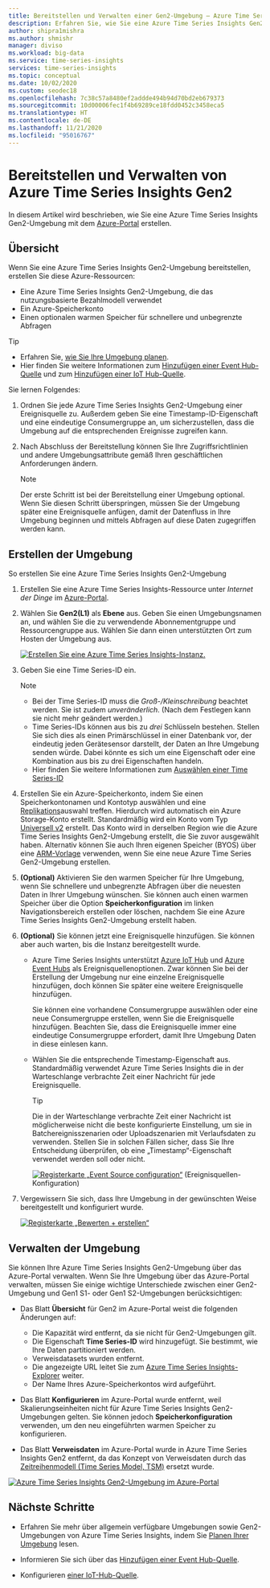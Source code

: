 ```yaml
---
title: Bereitstellen und Verwalten einer Gen2-Umgebung – Azure Time Series | Microsoft-Dokumentation
description: Erfahren Sie, wie Sie eine Azure Time Series Insights Gen2-Umgebung bereitstellen und verwalten.
author: shipra1mishra
ms.author: shmishr
manager: diviso
ms.workload: big-data
ms.service: time-series-insights
services: time-series-insights
ms.topic: conceptual
ms.date: 10/02/2020
ms.custom: seodec18
ms.openlocfilehash: 7c38c57a8480ef2addde494b94d70bd2eb679373
ms.sourcegitcommit: 10d00006fec1f4b69289ce18fdd0452c3458eca5
ms.translationtype: HT
ms.contentlocale: de-DE
ms.lasthandoff: 11/21/2020
ms.locfileid: "95016767"
---
```

# <a name="provision-and-manage-azure-time-series-insights-gen2"></a>Bereitstellen und Verwalten von Azure Time Series Insights Gen2

In diesem Artikel wird beschrieben, wie Sie eine Azure Time Series Insights Gen2-Umgebung mit dem [Azure-Portal](https://portal.azure.com/) erstellen.

## <a name="overview"></a>Übersicht

Wenn Sie eine Azure Time Series Insights Gen2-Umgebung bereitstellen, erstellen Sie diese Azure-Ressourcen:

* Eine Azure Time Series Insights Gen2-Umgebung, die das nutzungsbasierte Bezahlmodell verwendet
* Ein Azure-Speicherkonto
* Einen optionalen warmen Speicher für schnellere und unbegrenzte Abfragen

> [!TIP]
>
> * Erfahren Sie, [wie Sie Ihre Umgebung planen](./how-to-plan-your-environment.md).
> * Hier finden Sie weitere Informationen zum [Hinzufügen einer Event Hub-Quelle](./how-to-ingest-data-event-hub.md) und zum [Hinzufügen einer IoT Hub-Quelle](./how-to-ingest-data-iot-hub.md).

Sie lernen Folgendes:

1. Ordnen Sie jede Azure Time Series Insights Gen2-Umgebung einer Ereignisquelle zu. Außerdem geben Sie eine Timestamp-ID-Eigenschaft und eine eindeutige Consumergruppe an, um sicherzustellen, dass die Umgebung auf die entsprechenden Ereignisse zugreifen kann.

1. Nach Abschluss der Bereitstellung können Sie Ihre Zugriffsrichtlinien und andere Umgebungsattribute gemäß Ihren geschäftlichen Anforderungen ändern.

   > [!NOTE]
   > Der erste Schritt ist bei der Bereitstellung einer Umgebung optional. Wenn Sie diesen Schritt überspringen, müssen Sie der Umgebung später eine Ereignisquelle anfügen, damit der Datenfluss in Ihre Umgebung beginnen und mittels Abfragen auf diese Daten zugegriffen werden kann.

## <a name="create-the-environment"></a>Erstellen der Umgebung

So erstellen Sie eine Azure Time Series Insights Gen2-Umgebung

1. Erstellen Sie eine Azure Time Series Insights-Ressource unter *Internet der Dinge* im [Azure-Portal](https://portal.azure.com/).

1. Wählen Sie **Gen2(L1)** als **Ebene** aus. Geben Sie einen Umgebungsnamen an, und wählen Sie die zu verwendende Abonnementgruppe und Ressourcengruppe aus. Wählen Sie dann einen unterstützten Ort zum Hosten der Umgebung aus.

   [![Erstellen Sie eine Azure Time Series Insights-Instanz.](media/v2-update-manage/create-and-manage-configuration.png)](media/v2-update-manage/create-and-manage-configuration.png#lightbox)

1. Geben Sie eine Time Series-ID ein.

    > [!NOTE]
    >
    > * Bei der Time Series-ID muss die *Groß-/Kleinschreibung* beachtet werden. Sie ist zudem *unveränderlich*. (Nach dem Festlegen kann sie nicht mehr geändert werden.)
    > * Time Series-IDs können aus bis zu *drei* Schlüsseln bestehen. Stellen Sie sich dies als einen Primärschlüssel in einer Datenbank vor, der eindeutig jeden Gerätesensor darstellt, der Daten an Ihre Umgebung senden würde. Dabei könnte es sich um eine Eigenschaft oder eine Kombination aus bis zu drei Eigenschaften handeln.
    > * Hier finden Sie weitere Informationen zum [Auswählen einer Time Series-ID](./how-to-select-tsid.md)

1. Erstellen Sie ein Azure-Speicherkonto, indem Sie einen Speicherkontonamen und Kontotyp auswählen und eine [Replikations](../storage/common/redundancy-migration.md?tabs=portal)auswahl treffen. Hierdurch wird automatisch ein Azure Storage-Konto erstellt. Standardmäßig wird ein Konto vom Typ [Universell v2](../storage/common/storage-account-overview.md) erstellt. Das Konto wird in derselben Region wie die Azure Time Series Insights Gen2-Umgebung erstellt, die Sie zuvor ausgewählt haben.
Alternativ können Sie auch Ihren eigenen Speicher (BYOS) über eine [ARM-Vorlage](./time-series-insights-manage-resources-using-azure-resource-manager-template.md) verwenden, wenn Sie eine neue Azure Time Series Gen2-Umgebung erstellen.

1. **(Optional)** Aktivieren Sie den warmen Speicher für Ihre Umgebung, wenn Sie schnellere und unbegrenzte Abfragen über die neuesten Daten in Ihrer Umgebung wünschen. Sie können auch einen warmen Speicher über die Option **Speicherkonfiguration** im linken Navigationsbereich erstellen oder löschen, nachdem Sie eine Azure Time Series Insights Gen2-Umgebung erstellt haben.

1. **(Optional)** Sie können jetzt eine Ereignisquelle hinzufügen. Sie können aber auch warten, bis die Instanz bereitgestellt wurde.

   * Azure Time Series Insights unterstützt [Azure IoT Hub](./how-to-ingest-data-iot-hub.md) und [Azure Event Hubs](./how-to-ingest-data-event-hub.md) als Ereignisquellenoptionen. Zwar können Sie bei der Erstellung der Umgebung nur eine einzelne Ereignisquelle hinzufügen, doch können Sie später eine weitere Ereignisquelle hinzufügen.

     Sie können eine vorhandene Consumergruppe auswählen oder eine neue Consumergruppe erstellen, wenn Sie die Ereignisquelle hinzufügen. Beachten Sie, dass die Ereignisquelle immer eine eindeutige Consumergruppe erfordert, damit Ihre Umgebung Daten in diese einlesen kann.

   * Wählen Sie die entsprechende Timestamp-Eigenschaft aus. Standardmäßig verwendet Azure Time Series Insights die in der Warteschlange verbrachte Zeit einer Nachricht für jede Ereignisquelle.

     > [!TIP]
     > Die in der Warteschlange verbrachte Zeit einer Nachricht ist möglicherweise nicht die beste konfigurierte Einstellung, um sie in Batchereignisszenarien oder Uploadszenarien mit Verlaufsdaten zu verwenden. Stellen Sie in solchen Fällen sicher, dass Sie Ihre Entscheidung überprüfen, ob eine „Timestamp“-Eigenschaft verwendet werden soll oder nicht.

     [![Registerkarte „Event Source configuration“](media/v2-update-manage/create-and-manage-event-source.png)](media/v2-update-manage/create-and-manage-event-source.png#lightbox) (Ereignisquellen-Konfiguration)

1. Vergewissern Sie sich, dass Ihre Umgebung in der gewünschten Weise bereitgestellt und konfiguriert wurde.

    [![Registerkarte „Bewerten + erstellen“](media/v2-update-manage/create-and-manage-review-and-confirm.png)](media/v2-update-manage/create-and-manage-review-and-confirm.png#lightbox)

## <a name="manage-the-environment"></a>Verwalten der Umgebung

Sie können Ihre Azure Time Series Insights Gen2-Umgebung über das Azure-Portal verwalten. Wenn Sie Ihre Umgebung über das Azure-Portal verwalten, müssen Sie einige wichtige Unterschiede zwischen einer Gen2-Umgebung und Gen1 S1- oder Gen1 S2-Umgebungen berücksichtigen:

* Das Blatt **Übersicht** für Gen2 im Azure-Portal weist die folgenden Änderungen auf:

  * Die Kapazität wird entfernt, da sie nicht für Gen2-Umgebungen gilt.
  * Die Eigenschaft **Time Series-ID** wird hinzugefügt. Sie bestimmt, wie Ihre Daten partitioniert werden.
  * Verweisdatasets wurden entfernt.
  * Die angezeigte URL leitet Sie zum [Azure Time Series Insights-Explorer](./concepts-ux-panels.md) weiter.
  * Der Name Ihres Azure-Speicherkontos wird aufgeführt.

* Das Blatt **Konfigurieren** im Azure-Portal wurde entfernt, weil Skalierungseinheiten nicht für Azure Time Series Insights Gen2-Umgebungen gelten. Sie können jedoch **Speicherkonfiguration** verwenden, um den neu eingeführten warmen Speicher zu konfigurieren.

* Das Blatt **Verweisdaten** im Azure-Portal wurde in Azure Time Series Insights Gen2 entfernt, da das Konzept von Verweisdaten durch das [Zeitreihenmodell (Time Series Model, TSM)](./concepts-model-overview.md) ersetzt wurde.

[![Azure Time Series Insights Gen2-Umgebung im Azure-Portal](media/v2-update-manage/create-and-manage-overview-confirm.png)](media/v2-update-manage/create-and-manage-overview-confirm.png#lightbox)

## <a name="next-steps"></a>Nächste Schritte

* Erfahren Sie mehr über allgemein verfügbare Umgebungen sowie Gen2-Umgebungen von Azure Time Series Insights, indem Sie [Planen Ihrer Umgebung](./how-to-plan-your-environment.md) lesen.

* Informieren Sie sich über das [Hinzufügen einer Event Hub-Quelle](./how-to-ingest-data-event-hub.md).

* Konfigurieren [einer IoT-Hub-Quelle](./how-to-ingest-data-iot-hub.md).